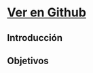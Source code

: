 # [**Ver en Github**](https://github.com/ULL-ESIT-INF-DSI-2021/ull-esit-inf-dsi-20-21-prct08-filesystem-notes-app-miguel-martinr.git)
## **Introducción**

## **Objetivos**
